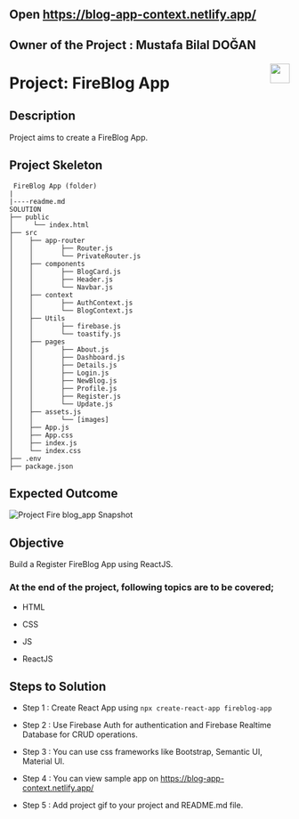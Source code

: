 ## Open https://blog-app-context.netlify.app/

## <p>Owner of the Project : Mustafa Bilal DOĞAN
  <img align="right" src="https://images.squarespace-cdn.com/content/v1/5cac68e451f4d482d45e0c77/e90ade1a-a081-43a6-b387-c4515195118f/MBDlogo2019_black-01.jpg"  width="35px"></p>

# Project: FireBlog App 

## Description

Project aims to create a FireBlog App.


## Project Skeleton

```
 FireBlog App (folder)
|
|----readme.md        
SOLUTION
├── public
│     └── index.html
├── src
│    ├── app-router
│    │       ├── Router.js
│    │       └── PrivateRouter.js
│    ├── components
│    │       ├── BlogCard.js
│    │       ├── Header.js
│    │       └── Navbar.js
│    ├── context
│    │       ├── AuthContext.js
│    │       └── BlogContext.js
│    ├── Utils
│    │       ├── firebase.js
│    │       └── toastify.js
│    ├── pages
│    │       ├── About.js
│    │       ├── Dashboard.js
│    │       ├── Details.js
│    │       ├── Login.js
│    │       ├── NewBlog.js
│    │       ├── Profile.js
│    │       ├── Register.js
│    │       └── Update.js
│    ├── assets.js
│    │       └── [images]
│    ├── App.js
│    ├── App.css
│    ├── index.js
│    └── index.css
├── .env
├── package.json

```


## Expected Outcome

![Project Fire blog_app Snapshot](Blog-App-.gif)

## Objective

Build a Register FireBlog App using ReactJS.

### At the end of the project, following topics are to be covered;

- HTML

- CSS

- JS

- ReactJS


## Steps to Solution

- Step 1 : Create React App using `npx create-react-app fireblog-app`

- Step 2 : Use Firebase Auth for authentication and Firebase Realtime Database for CRUD operations.

- Step 3 : You can use css frameworks like Bootstrap, Semantic UI, Material UI.

- Step 4 : You can view sample app on https://blog-app-context.netlify.app/

- Step 5 : Add project gif to your project and README.md file.


